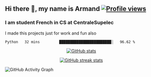 ## Hi there 👋, my name is Armand          <a href="https://gpvc.arturio.dev/Armand-Morin"><img  src="https://gpvc.arturio.dev/Armand-Morin" alt="Profile views"></a>
<p align=center>
  
</p>

### I am student French in CS at CentraleSupelec

I made this projects just for work and fun also 


<!--START_SECTION:waka-->
```text
Python   32 mins         ████████████████████████░   96.62 % 
```
<!--END_SECTION:waka-->


<p align=center>
  <a href="https://github-readme-stats.vercel.app/api?username=Armand-Morin&show_icons=true&count_private=true&theme=radical"><img  src="https://github-readme-stats.vercel.app/api?username=Armand-Morin&show_icons=true&count_private=true&theme=radical" alt="GitHub stats"></a>
</p>
<p align=center>
  <a href="https://github-readme-streak-stats.herokuapp.com/?user=Armand-Morin&theme=radical"><img  src="https://github-readme-streak-stats.herokuapp.com/?user=Armand-Morin&theme=radical" alt="GitHub streak stats"></a>
</p>
<!--p align=center>
  <a href="https://github-readme-stats.vercel.app/api/top-langs/?username=Armand-Morin"><img  src="https://github-readme-stats.vercel.app/api/top-langs/?username=Armand-Morin" alt="Top Langs"></a>
</p-->


![GitHub Activity Graph](https://activity-graph.herokuapp.com/graph?username=Armand-Morin)  

